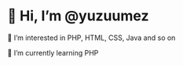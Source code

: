 <h1>👋 Hi, I’m @yuzuumez</h1>


👀 I’m interested in PHP, HTML, CSS, Java and so on

🌱 I’m currently learning PHP



<!---
yuzuumez/yuzuumez is a ✨ special ✨ repository because its `README.md` (this file) appears on your GitHub profile.
You can click the Preview link to take a look at your changes.
--->
